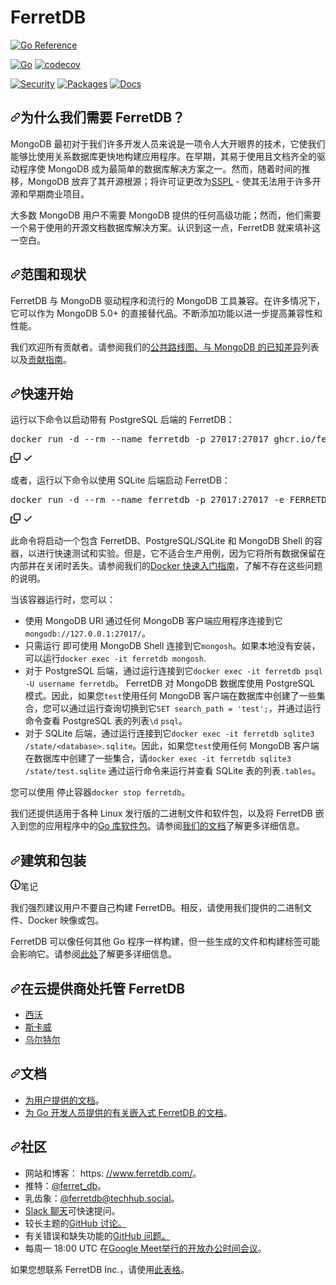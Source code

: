 # FerretDB

[![Go Reference](https://pkg.go.dev/badge/github.com/FerretDB/FerretDB/ferretdb.svg)](https://pkg.go.dev/github.com/FerretDB/FerretDB/ferretdb)

[![Go](https://github.com/FerretDB/FerretDB/actions/workflows/go.yml/badge.svg?branch=main)](https://github.com/FerretDB/FerretDB/actions/workflows/go.yml)
[![codecov](https://codecov.io/gh/FerretDB/FerretDB/branch/main/graph/badge.svg?token=JZ56XFT3DM)](https://codecov.io/gh/FerretDB/FerretDB)

[![Security](https://github.com/FerretDB/FerretDB/actions/workflows/security.yml/badge.svg?branch=main)](https://github.com/FerretDB/FerretDB/actions/workflows/security.yml)
[![Packages](https://github.com/FerretDB/FerretDB/actions/workflows/packages.yml/badge.svg?branch=main)](https://github.com/FerretDB/FerretDB/actions/workflows/packages.yml)
[![Docs](https://github.com/FerretDB/FerretDB/actions/workflows/docs.yml/badge.svg?branch=main)](https://github.com/FerretDB/FerretDB/actions/workflows/docs.yml)



<h2 tabindex="-1" dir="auto"><a id="user-content-why-do-we-need-ferretdb" class="anchor" aria-hidden="true" tabindex="-1" href="#why-do-we-need-ferretdb"><svg class="octicon octicon-link" viewBox="0 0 16 16" version="1.1" width="16" height="16" aria-hidden="true"><path d="m7.775 3.275 1.25-1.25a3.5 3.5 0 1 1 4.95 4.95l-2.5 2.5a3.5 3.5 0 0 1-4.95 0 .751.751 0 0 1 .018-1.042.751.751 0 0 1 1.042-.018 1.998 1.998 0 0 0 2.83 0l2.5-2.5a2.002 2.002 0 0 0-2.83-2.83l-1.25 1.25a.751.751 0 0 1-1.042-.018.751.751 0 0 1-.018-1.042Zm-4.69 9.64a1.998 1.998 0 0 0 2.83 0l1.25-1.25a.751.751 0 0 1 1.042.018.751.751 0 0 1 .018 1.042l-1.25 1.25a3.5 3.5 0 1 1-4.95-4.95l2.5-2.5a3.5 3.5 0 0 1 4.95 0 .751.751 0 0 1-.018 1.042.751.751 0 0 1-1.042.018 1.998 1.998 0 0 0-2.83 0l-2.5 2.5a1.998 1.998 0 0 0 0 2.83Z"></path></svg></a><font style="vertical-align: inherit;"><font style="vertical-align: inherit;">为什么我们需要 FerretDB？</font></font></h2>
<p dir="auto"><font style="vertical-align: inherit;"><font style="vertical-align: inherit;">MongoDB 最初对于我们许多开发人员来说是一项令人大开眼界的技术，它使我们能够比使用关系数据库更快地构建应用程序。在早期，其易于使用且文档齐全的驱动程序使 MongoDB 成为最简单的数据库解决方案之一。然而，随着时间的推移，MongoDB 放弃了其开源根源；将许可证更改为</font></font><a href="https://www.mongodb.com/licensing/server-side-public-license" rel="nofollow"><font style="vertical-align: inherit;"><font style="vertical-align: inherit;">SSPL</font></font></a><font style="vertical-align: inherit;"><font style="vertical-align: inherit;"> - 使其无法用于许多开源和早期商业项目。</font></font></p>
<p dir="auto"><font style="vertical-align: inherit;"><font style="vertical-align: inherit;">大多数 MongoDB 用户不需要 MongoDB 提供的任何高级功能；然而，他们需要一个易于使用的开源文档数据库解决方案。认识到这一点，FerretDB 就来填补这一空白。</font></font></p>
<h2 tabindex="-1" dir="auto"><a id="user-content-scope-and-current-state" class="anchor" aria-hidden="true" tabindex="-1" href="#scope-and-current-state"><svg class="octicon octicon-link" viewBox="0 0 16 16" version="1.1" width="16" height="16" aria-hidden="true"><path d="m7.775 3.275 1.25-1.25a3.5 3.5 0 1 1 4.95 4.95l-2.5 2.5a3.5 3.5 0 0 1-4.95 0 .751.751 0 0 1 .018-1.042.751.751 0 0 1 1.042-.018 1.998 1.998 0 0 0 2.83 0l2.5-2.5a2.002 2.002 0 0 0-2.83-2.83l-1.25 1.25a.751.751 0 0 1-1.042-.018.751.751 0 0 1-.018-1.042Zm-4.69 9.64a1.998 1.998 0 0 0 2.83 0l1.25-1.25a.751.751 0 0 1 1.042.018.751.751 0 0 1 .018 1.042l-1.25 1.25a3.5 3.5 0 1 1-4.95-4.95l2.5-2.5a3.5 3.5 0 0 1 4.95 0 .751.751 0 0 1-.018 1.042.751.751 0 0 1-1.042.018 1.998 1.998 0 0 0-2.83 0l-2.5 2.5a1.998 1.998 0 0 0 0 2.83Z"></path></svg></a><font style="vertical-align: inherit;"><font style="vertical-align: inherit;">范围和现状</font></font></h2>
<p dir="auto"><font style="vertical-align: inherit;"><font style="vertical-align: inherit;">FerretDB 与 MongoDB 驱动程序和流行的 MongoDB 工具兼容。在许多情况下，它可以作为 MongoDB 5.0+ 的直接替代品。不断添加功能以进一步提高兼容性和性能。</font></font></p>
<p dir="auto"><font style="vertical-align: inherit;"><font style="vertical-align: inherit;">我们欢迎所有贡献者。请参阅我们的</font></font><a href="https://github.com/orgs/FerretDB/projects/2/views/1"><font style="vertical-align: inherit;"><font style="vertical-align: inherit;">公共路线图、</font></font></a><font style="vertical-align: inherit;"></font><a href="https://docs.ferretdb.io/diff/" rel="nofollow"><font style="vertical-align: inherit;"><font style="vertical-align: inherit;">与 MongoDB 的已知差异</font></font></a><font style="vertical-align: inherit;"><font style="vertical-align: inherit;">列表</font><font style="vertical-align: inherit;">以及</font></font><a href="/FerretDB/FerretDB/blob/main/CONTRIBUTING.md"><font style="vertical-align: inherit;"><font style="vertical-align: inherit;">贡献指南</font></font></a><font style="vertical-align: inherit;"><font style="vertical-align: inherit;">。</font></font></p>
<h2 tabindex="-1" dir="auto"><a id="user-content-quickstart" class="anchor" aria-hidden="true" tabindex="-1" href="#quickstart"><svg class="octicon octicon-link" viewBox="0 0 16 16" version="1.1" width="16" height="16" aria-hidden="true"><path d="m7.775 3.275 1.25-1.25a3.5 3.5 0 1 1 4.95 4.95l-2.5 2.5a3.5 3.5 0 0 1-4.95 0 .751.751 0 0 1 .018-1.042.751.751 0 0 1 1.042-.018 1.998 1.998 0 0 0 2.83 0l2.5-2.5a2.002 2.002 0 0 0-2.83-2.83l-1.25 1.25a.751.751 0 0 1-1.042-.018.751.751 0 0 1-.018-1.042Zm-4.69 9.64a1.998 1.998 0 0 0 2.83 0l1.25-1.25a.751.751 0 0 1 1.042.018.751.751 0 0 1 .018 1.042l-1.25 1.25a3.5 3.5 0 1 1-4.95-4.95l2.5-2.5a3.5 3.5 0 0 1 4.95 0 .751.751 0 0 1-.018 1.042.751.751 0 0 1-1.042.018 1.998 1.998 0 0 0-2.83 0l-2.5 2.5a1.998 1.998 0 0 0 0 2.83Z"></path></svg></a><font style="vertical-align: inherit;"><font style="vertical-align: inherit;">快速开始</font></font></h2>
<p dir="auto"><font style="vertical-align: inherit;"><font style="vertical-align: inherit;">运行以下命令以启动带有 PostgreSQL 后端的 FerretDB：</font></font></p>
<div class="highlight highlight-source-shell notranslate position-relative overflow-auto" dir="auto"><pre>docker run -d --rm --name ferretdb -p 27017:27017 ghcr.io/ferretdb/all-in-one</pre><div class="zeroclipboard-container">
    <clipboard-copy aria-label="Copy" class="ClipboardButton btn btn-invisible js-clipboard-copy m-2 p-0 tooltipped-no-delay d-flex flex-justify-center flex-items-center" data-copy-feedback="Copied!" data-tooltip-direction="w" value="docker run -d --rm --name ferretdb -p 27017:27017 ghcr.io/ferretdb/all-in-one" tabindex="0" role="button">
      <svg aria-hidden="true" height="16" viewBox="0 0 16 16" version="1.1" width="16" data-view-component="true" class="octicon octicon-copy js-clipboard-copy-icon">
    <path d="M0 6.75C0 5.784.784 5 1.75 5h1.5a.75.75 0 0 1 0 1.5h-1.5a.25.25 0 0 0-.25.25v7.5c0 .138.112.25.25.25h7.5a.25.25 0 0 0 .25-.25v-1.5a.75.75 0 0 1 1.5 0v1.5A1.75 1.75 0 0 1 9.25 16h-7.5A1.75 1.75 0 0 1 0 14.25Z"></path><path d="M5 1.75C5 .784 5.784 0 6.75 0h7.5C15.216 0 16 .784 16 1.75v7.5A1.75 1.75 0 0 1 14.25 11h-7.5A1.75 1.75 0 0 1 5 9.25Zm1.75-.25a.25.25 0 0 0-.25.25v7.5c0 .138.112.25.25.25h7.5a.25.25 0 0 0 .25-.25v-7.5a.25.25 0 0 0-.25-.25Z"></path>
</svg>
      <svg aria-hidden="true" height="16" viewBox="0 0 16 16" version="1.1" width="16" data-view-component="true" class="octicon octicon-check js-clipboard-check-icon color-fg-success d-none">
    <path d="M13.78 4.22a.75.75 0 0 1 0 1.06l-7.25 7.25a.75.75 0 0 1-1.06 0L2.22 9.28a.751.751 0 0 1 .018-1.042.751.751 0 0 1 1.042-.018L6 10.94l6.72-6.72a.75.75 0 0 1 1.06 0Z"></path>
</svg>
    </clipboard-copy>
  </div></div>
<p dir="auto"><font style="vertical-align: inherit;"><font style="vertical-align: inherit;">或者，运行以下命令以使用 SQLite 后端启动 FerretDB：</font></font></p>
<div class="highlight highlight-source-shell notranslate position-relative overflow-auto" dir="auto"><pre>docker run -d --rm --name ferretdb -p 27017:27017 -e FERRETDB_HANDLER=sqlite ghcr.io/ferretdb/all-in-one</pre><div class="zeroclipboard-container">
    <clipboard-copy aria-label="Copy" class="ClipboardButton btn btn-invisible js-clipboard-copy m-2 p-0 tooltipped-no-delay d-flex flex-justify-center flex-items-center" data-copy-feedback="Copied!" data-tooltip-direction="w" value="docker run -d --rm --name ferretdb -p 27017:27017 -e FERRETDB_HANDLER=sqlite ghcr.io/ferretdb/all-in-one" tabindex="0" role="button">
      <svg aria-hidden="true" height="16" viewBox="0 0 16 16" version="1.1" width="16" data-view-component="true" class="octicon octicon-copy js-clipboard-copy-icon">
    <path d="M0 6.75C0 5.784.784 5 1.75 5h1.5a.75.75 0 0 1 0 1.5h-1.5a.25.25 0 0 0-.25.25v7.5c0 .138.112.25.25.25h7.5a.25.25 0 0 0 .25-.25v-1.5a.75.75 0 0 1 1.5 0v1.5A1.75 1.75 0 0 1 9.25 16h-7.5A1.75 1.75 0 0 1 0 14.25Z"></path><path d="M5 1.75C5 .784 5.784 0 6.75 0h7.5C15.216 0 16 .784 16 1.75v7.5A1.75 1.75 0 0 1 14.25 11h-7.5A1.75 1.75 0 0 1 5 9.25Zm1.75-.25a.25.25 0 0 0-.25.25v7.5c0 .138.112.25.25.25h7.5a.25.25 0 0 0 .25-.25v-7.5a.25.25 0 0 0-.25-.25Z"></path>
</svg>
      <svg aria-hidden="true" height="16" viewBox="0 0 16 16" version="1.1" width="16" data-view-component="true" class="octicon octicon-check js-clipboard-check-icon color-fg-success d-none">
    <path d="M13.78 4.22a.75.75 0 0 1 0 1.06l-7.25 7.25a.75.75 0 0 1-1.06 0L2.22 9.28a.751.751 0 0 1 .018-1.042.751.751 0 0 1 1.042-.018L6 10.94l6.72-6.72a.75.75 0 0 1 1.06 0Z"></path>
</svg>
    </clipboard-copy>
  </div></div>
<p dir="auto"><font style="vertical-align: inherit;"><font style="vertical-align: inherit;">此命令将启动一个包含 FerretDB、PostgreSQL/SQLite 和 MongoDB Shell 的容器，以进行快速测试和实验。但是，它不适合生产用例，因为它将所有数据保留在内部并在关闭时丢失。请参阅我们的</font></font><a href="https://docs.ferretdb.io/quickstart-guide/docker/" rel="nofollow"><font style="vertical-align: inherit;"><font style="vertical-align: inherit;">Docker 快速入门指南</font></font></a><font style="vertical-align: inherit;"><font style="vertical-align: inherit;">，了解不存在这些问题的说明。</font></font></p>
<p dir="auto"><font style="vertical-align: inherit;"><font style="vertical-align: inherit;">当该容器运行时，您可以：</font></font></p>
<ul dir="auto">
<li><font style="vertical-align: inherit;"><font style="vertical-align: inherit;">使用 MongoDB URI 通过任何 MongoDB 客户端应用程序连接到它</font></font><code>mongodb://127.0.0.1:27017/</code><font style="vertical-align: inherit;"><font style="vertical-align: inherit;">。</font></font></li>
<li><font style="vertical-align: inherit;"><font style="vertical-align: inherit;">只需运行 即可使用 MongoDB Shell 连接到它</font></font><code>mongosh</code><font style="vertical-align: inherit;"><font style="vertical-align: inherit;">。如果本地没有安装，可以运行</font></font><code>docker exec -it ferretdb mongosh</code><font style="vertical-align: inherit;"><font style="vertical-align: inherit;">.</font></font></li>
<li><font style="vertical-align: inherit;"><font style="vertical-align: inherit;">对于 PostgreSQL 后端，通过运行连接到它</font></font><code>docker exec -it ferretdb psql -U username ferretdb</code><font style="vertical-align: inherit;"><font style="vertical-align: inherit;">。 FerretDB 对 MongoDB 数据库使用 PostgreSQL 模式。因此，如果您</font></font><code>test</code><font style="vertical-align: inherit;"><font style="vertical-align: inherit;">使用任何 MongoDB 客户端在数据库中创建了一些集合，您可以通过运行查询切换到它</font></font><code>SET search_path = 'test';</code><font style="vertical-align: inherit;"><font style="vertical-align: inherit;">，并通过运行命令查看 PostgreSQL 表的列表</font></font><code>\d</code> <code>psql</code><font style="vertical-align: inherit;"><font style="vertical-align: inherit;">。</font></font></li>
<li><font style="vertical-align: inherit;"><font style="vertical-align: inherit;">对于 SQLite 后端，通过运行连接到它</font></font><code>docker exec -it ferretdb sqlite3 /state/&lt;database&gt;.sqlite</code><font style="vertical-align: inherit;"><font style="vertical-align: inherit;">。因此，如果您</font></font><code>test</code><font style="vertical-align: inherit;"><font style="vertical-align: inherit;">使用任何 MongoDB 客户端在数据库中创建了一些集合，请</font></font><code>docker exec -it ferretdb sqlite3 /state/test.sqlite</code><font style="vertical-align: inherit;"><font style="vertical-align: inherit;">
通过运行命令来运行并查看 SQLite 表的列表</font></font><code>.tables</code><font style="vertical-align: inherit;"><font style="vertical-align: inherit;">。</font></font></li>
</ul>
<p dir="auto"><font style="vertical-align: inherit;"><font style="vertical-align: inherit;">您可以使用 停止容器</font></font><code>docker stop ferretdb</code><font style="vertical-align: inherit;"><font style="vertical-align: inherit;">。</font></font></p>
<p dir="auto"><font style="vertical-align: inherit;"><font style="vertical-align: inherit;">我们还提供适用于各种 Linux 发行版的二进制文件和软件包，以及将 FerretDB 嵌入到您的应用程序中的</font></font><a href="https://pkg.go.dev/github.com/FerretDB/FerretDB/ferretdb" rel="nofollow"><font style="vertical-align: inherit;"><font style="vertical-align: inherit;">Go 库软件包</font></font></a><font style="vertical-align: inherit;"><font style="vertical-align: inherit;">。请参阅</font></font><a href="https://docs.ferretdb.io/quickstart-guide/" rel="nofollow"><font style="vertical-align: inherit;"><font style="vertical-align: inherit;">我们的文档</font></font></a><font style="vertical-align: inherit;"><font style="vertical-align: inherit;">了解更多详细信息。</font></font></p>
<h2 tabindex="-1" dir="auto"><a id="user-content-building-and-packaging" class="anchor" aria-hidden="true" tabindex="-1" href="#building-and-packaging"><svg class="octicon octicon-link" viewBox="0 0 16 16" version="1.1" width="16" height="16" aria-hidden="true"><path d="m7.775 3.275 1.25-1.25a3.5 3.5 0 1 1 4.95 4.95l-2.5 2.5a3.5 3.5 0 0 1-4.95 0 .751.751 0 0 1 .018-1.042.751.751 0 0 1 1.042-.018 1.998 1.998 0 0 0 2.83 0l2.5-2.5a2.002 2.002 0 0 0-2.83-2.83l-1.25 1.25a.751.751 0 0 1-1.042-.018.751.751 0 0 1-.018-1.042Zm-4.69 9.64a1.998 1.998 0 0 0 2.83 0l1.25-1.25a.751.751 0 0 1 1.042.018.751.751 0 0 1 .018 1.042l-1.25 1.25a3.5 3.5 0 1 1-4.95-4.95l2.5-2.5a3.5 3.5 0 0 1 4.95 0 .751.751 0 0 1-.018 1.042.751.751 0 0 1-1.042.018 1.998 1.998 0 0 0-2.83 0l-2.5 2.5a1.998 1.998 0 0 0 0 2.83Z"></path></svg></a><font style="vertical-align: inherit;"><font style="vertical-align: inherit;">建筑和包装</font></font></h2>

<div class="markdown-alert markdown-alert-note" dir="auto"><p class="markdown-alert-title" dir="auto"><svg class="octicon octicon-info mr-2" viewBox="0 0 16 16" version="1.1" width="16" height="16" aria-hidden="true"><path d="M0 8a8 8 0 1 1 16 0A8 8 0 0 1 0 8Zm8-6.5a6.5 6.5 0 1 0 0 13 6.5 6.5 0 0 0 0-13ZM6.5 7.75A.75.75 0 0 1 7.25 7h1a.75.75 0 0 1 .75.75v2.75h.25a.75.75 0 0 1 0 1.5h-2a.75.75 0 0 1 0-1.5h.25v-2h-.25a.75.75 0 0 1-.75-.75ZM8 6a1 1 0 1 1 0-2 1 1 0 0 1 0 2Z"></path></svg><font style="vertical-align: inherit;"><font style="vertical-align: inherit;">笔记</font></font></p><p dir="auto"><font style="vertical-align: inherit;"><font style="vertical-align: inherit;">我们强烈建议用户不要自己构建 FerretDB。相反，请使用我们提供的二进制文件、Docker 映像或包。</font></font></p>
</div>

<p dir="auto"><font style="vertical-align: inherit;"><font style="vertical-align: inherit;">FerretDB 可以像任何其他 Go 程序一样构建，但一些生成的文件和构建标签可能会影响它。请参阅</font></font><a href="https://pkg.go.dev/github.com/FerretDB/FerretDB/build/version" rel="nofollow"><font style="vertical-align: inherit;"><font style="vertical-align: inherit;">此处</font></font></a><font style="vertical-align: inherit;"><font style="vertical-align: inherit;">了解更多详细信息。</font></font></p>
<h2 tabindex="-1" dir="auto"><a id="user-content-managed-ferretdb-at-cloud-providers" class="anchor" aria-hidden="true" tabindex="-1" href="#managed-ferretdb-at-cloud-providers"><svg class="octicon octicon-link" viewBox="0 0 16 16" version="1.1" width="16" height="16" aria-hidden="true"><path d="m7.775 3.275 1.25-1.25a3.5 3.5 0 1 1 4.95 4.95l-2.5 2.5a3.5 3.5 0 0 1-4.95 0 .751.751 0 0 1 .018-1.042.751.751 0 0 1 1.042-.018 1.998 1.998 0 0 0 2.83 0l2.5-2.5a2.002 2.002 0 0 0-2.83-2.83l-1.25 1.25a.751.751 0 0 1-1.042-.018.751.751 0 0 1-.018-1.042Zm-4.69 9.64a1.998 1.998 0 0 0 2.83 0l1.25-1.25a.751.751 0 0 1 1.042.018.751.751 0 0 1 .018 1.042l-1.25 1.25a3.5 3.5 0 1 1-4.95-4.95l2.5-2.5a3.5 3.5 0 0 1 4.95 0 .751.751 0 0 1-.018 1.042.751.751 0 0 1-1.042.018 1.998 1.998 0 0 0-2.83 0l-2.5 2.5a1.998 1.998 0 0 0 0 2.83Z"></path></svg></a><font style="vertical-align: inherit;"><font style="vertical-align: inherit;">在云提供商处托管 FerretDB</font></font></h2>
<ul dir="auto">
<li><a href="https://www.civo.com/marketplace/FerretDB" rel="nofollow"><font style="vertical-align: inherit;"><font style="vertical-align: inherit;">西沃</font></font></a></li>
<li><a href="https://www.scaleway.com/en/managed-document-database/" rel="nofollow"><font style="vertical-align: inherit;"><font style="vertical-align: inherit;">斯卡威</font></font></a></li>
<li><a href="https://www.vultr.com/products/managed-databases/ferretdb/" rel="nofollow"><font style="vertical-align: inherit;"><font style="vertical-align: inherit;">乌尔特尔</font></font></a></li>
</ul>
<h2 tabindex="-1" dir="auto"><a id="user-content-documentation" class="anchor" aria-hidden="true" tabindex="-1" href="#documentation"><svg class="octicon octicon-link" viewBox="0 0 16 16" version="1.1" width="16" height="16" aria-hidden="true"><path d="m7.775 3.275 1.25-1.25a3.5 3.5 0 1 1 4.95 4.95l-2.5 2.5a3.5 3.5 0 0 1-4.95 0 .751.751 0 0 1 .018-1.042.751.751 0 0 1 1.042-.018 1.998 1.998 0 0 0 2.83 0l2.5-2.5a2.002 2.002 0 0 0-2.83-2.83l-1.25 1.25a.751.751 0 0 1-1.042-.018.751.751 0 0 1-.018-1.042Zm-4.69 9.64a1.998 1.998 0 0 0 2.83 0l1.25-1.25a.751.751 0 0 1 1.042.018.751.751 0 0 1 .018 1.042l-1.25 1.25a3.5 3.5 0 1 1-4.95-4.95l2.5-2.5a3.5 3.5 0 0 1 4.95 0 .751.751 0 0 1-.018 1.042.751.751 0 0 1-1.042.018 1.998 1.998 0 0 0-2.83 0l-2.5 2.5a1.998 1.998 0 0 0 0 2.83Z"></path></svg></a><font style="vertical-align: inherit;"><font style="vertical-align: inherit;">文档</font></font></h2>
<ul dir="auto">
<li><a href="https://docs.ferretdb.io/" rel="nofollow"><font style="vertical-align: inherit;"><font style="vertical-align: inherit;">为用户提供的文档</font></font></a><font style="vertical-align: inherit;"><font style="vertical-align: inherit;">。</font></font></li>
<li><a href="https://pkg.go.dev/github.com/FerretDB/FerretDB/ferretdb" rel="nofollow"><font style="vertical-align: inherit;"><font style="vertical-align: inherit;">为 Go 开发人员提供的有关嵌入式 FerretDB 的文档</font></font></a><font style="vertical-align: inherit;"><font style="vertical-align: inherit;">。</font></font></li>
</ul>
<h2 tabindex="-1" dir="auto"><a id="user-content-community" class="anchor" aria-hidden="true" tabindex="-1" href="#community"><svg class="octicon octicon-link" viewBox="0 0 16 16" version="1.1" width="16" height="16" aria-hidden="true"><path d="m7.775 3.275 1.25-1.25a3.5 3.5 0 1 1 4.95 4.95l-2.5 2.5a3.5 3.5 0 0 1-4.95 0 .751.751 0 0 1 .018-1.042.751.751 0 0 1 1.042-.018 1.998 1.998 0 0 0 2.83 0l2.5-2.5a2.002 2.002 0 0 0-2.83-2.83l-1.25 1.25a.751.751 0 0 1-1.042-.018.751.751 0 0 1-.018-1.042Zm-4.69 9.64a1.998 1.998 0 0 0 2.83 0l1.25-1.25a.751.751 0 0 1 1.042.018.751.751 0 0 1 .018 1.042l-1.25 1.25a3.5 3.5 0 1 1-4.95-4.95l2.5-2.5a3.5 3.5 0 0 1 4.95 0 .751.751 0 0 1-.018 1.042.751.751 0 0 1-1.042.018 1.998 1.998 0 0 0-2.83 0l-2.5 2.5a1.998 1.998 0 0 0 0 2.83Z"></path></svg></a><font style="vertical-align: inherit;"><font style="vertical-align: inherit;">社区</font></font></h2>
<ul dir="auto">
<li><font style="vertical-align: inherit;"><font style="vertical-align: inherit;">网站和博客： https: </font></font><a href="https://www.ferretdb.com/" rel="nofollow"><font style="vertical-align: inherit;"><font style="vertical-align: inherit;">//www.ferretdb.com/</font></font></a><font style="vertical-align: inherit;"><font style="vertical-align: inherit;">。</font></font></li>
<li><font style="vertical-align: inherit;"><font style="vertical-align: inherit;">推特：</font></font><a href="https://twitter.com/ferret_db" rel="nofollow"><font style="vertical-align: inherit;"><font style="vertical-align: inherit;">@ferret_db</font></font></a><font style="vertical-align: inherit;"><font style="vertical-align: inherit;">。</font></font></li>
<li><font style="vertical-align: inherit;"><font style="vertical-align: inherit;">乳齿象：</font></font><a href="https://techhub.social/@ferretdb" rel="nofollow"><font style="vertical-align: inherit;"><font style="vertical-align: inherit;">@ferretdb@techhub.social</font></font></a><font style="vertical-align: inherit;"><font style="vertical-align: inherit;">。</font></font></li>
<li><a href="https://join.slack.com/t/ferretdb/shared_invite/zt-zqe9hj8g-ZcMG3~5Cs5u9uuOPnZB8~A" rel="nofollow"><font style="vertical-align: inherit;"><font style="vertical-align: inherit;">Slack 聊天</font></font></a><font style="vertical-align: inherit;"><font style="vertical-align: inherit;">可快速提问。</font></font></li>
<li><a href="https://github.com/FerretDB/FerretDB/discussions"><font style="vertical-align: inherit;"></font></a><font style="vertical-align: inherit;"><font style="vertical-align: inherit;">较长主题的</font><a href="https://github.com/FerretDB/FerretDB/discussions"><font style="vertical-align: inherit;">GitHub 讨论。</font></a></font></li>
<li><a href="https://github.com/FerretDB/FerretDB/issues"><font style="vertical-align: inherit;"></font></a><font style="vertical-align: inherit;"><font style="vertical-align: inherit;">有关错误和缺失功能的</font><a href="https://github.com/FerretDB/FerretDB/issues"><font style="vertical-align: inherit;">GitHub 问题。</font></a></font></li>
<li><a href="https://calendar.google.com/event?action=TEMPLATE&amp;tmeid=NjNkdTkyN3VoNW5zdHRiaHZybXFtb2l1OWtfMjAyMTEyMTNUMTgwMDAwWiBjX24zN3RxdW9yZWlsOWIwMm0wNzQwMDA3MjQ0QGc&amp;tmsrc=c_n37tquoreil9b02m0740007244%40group.calendar.google.com&amp;scp=ALL" rel="nofollow"><font style="vertical-align: inherit;"></font></a><font style="vertical-align: inherit;"><font style="vertical-align: inherit;">
每周一 18:00 UTC 在</font></font><a href="https://meet.google.com/mcb-arhw-qbq" rel="nofollow"><font style="vertical-align: inherit;"><font style="vertical-align: inherit;">Google Meet举行</font></font></a><font style="vertical-align: inherit;"><a href="https://calendar.google.com/event?action=TEMPLATE&amp;tmeid=NjNkdTkyN3VoNW5zdHRiaHZybXFtb2l1OWtfMjAyMTEyMTNUMTgwMDAwWiBjX24zN3RxdW9yZWlsOWIwMm0wNzQwMDA3MjQ0QGc&amp;tmsrc=c_n37tquoreil9b02m0740007244%40group.calendar.google.com&amp;scp=ALL" rel="nofollow"><font style="vertical-align: inherit;">的开放办公时间会议</font></a><font style="vertical-align: inherit;">。</font></font></li>
</ul>
<p dir="auto"><font style="vertical-align: inherit;"><font style="vertical-align: inherit;">如果您想联系 FerretDB Inc.，请使用</font></font><a href="https://www.ferretdb.com/contact/" rel="nofollow"><font style="vertical-align: inherit;"><font style="vertical-align: inherit;">此表格</font></font></a><font style="vertical-align: inherit;"><font style="vertical-align: inherit;">。</font></font></p>
</article></div>
